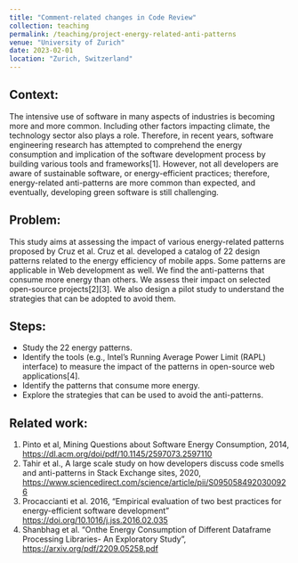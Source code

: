 ```yaml
---
title: "Comment-related changes in Code Review"
collection: teaching
permalink: /teaching/project-energy-related-anti-patterns
venue: "University of Zurich"
date: 2023-02-01
location: "Zurich, Switzerland"
---
```


## Context: 
The intensive use of software in many aspects of industries is becoming more and more common. Including other factors impacting climate, the technology sector also plays a role.
Therefore, in recent years, software engineering research has attempted to comprehend the energy consumption and implication of the software development process by building various tools and frameworks[1]. However, not all developers are aware of sustainable software, or energy-efficient practices; therefore, energy-related anti-patterns are more common than expected, and eventually, developing green software is still challenging.

## Problem:
This study aims at assessing the impact of various energy-related patterns proposed by Cruz et al.
Cruz et al. developed a catalog of 22 design patterns related to the energy efficiency of mobile apps.   Some patterns are applicable in Web development as well. We find the anti-patterns that consume more energy than others. We assess their impact on selected open-source projects[2][3]. We also design a pilot study to understand the strategies that can be adopted to avoid them.

## Steps:
-  Study the 22 energy patterns. 
- Identify the tools (e.g., Intel’s Running Average Power Limit (RAPL) interface) to measure the impact of the patterns in open-source web applications[4]. 
- Identify the patterns that consume more energy. 
- Explore the strategies that can be used to avoid the anti-patterns.

## Related work:
1. Pinto et al, Mining Questions about Software Energy Consumption, 2014, https://dl.acm.org/doi/pdf/10.1145/2597073.2597110
2. Tahir et al., A large scale study on how developers discuss code smells and anti-patterns in Stack Exchange sites, 2020, https://www.sciencedirect.com/science/article/pii/S0950584920300926
3. Procaccianti et al. 2016, “Empirical evaluation of two best practices for energy-efficient software development” https://doi.org/10.1016/j.jss.2016.02.035
4. Shanbhag et al. “Onthe Energy Consumption of Different Dataframe Processing Libraries- An Exploratory Study”, https://arxiv.org/pdf/2209.05258.pdf <br>